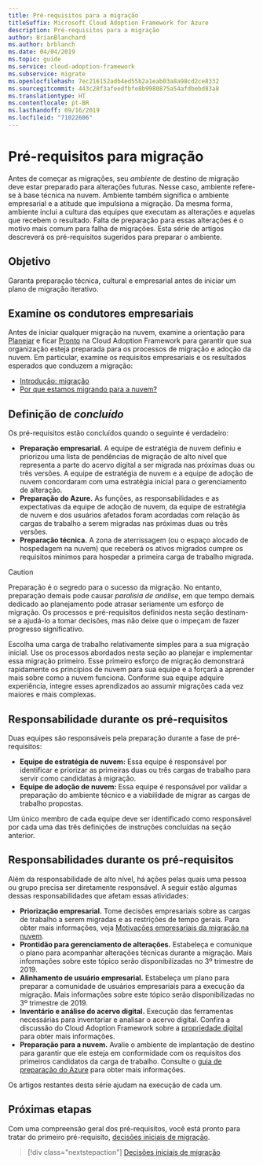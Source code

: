 ```yaml
---
title: Pré-requisitos para a migração
titleSuffix: Microsoft Cloud Adoption Framework for Azure
description: Pré-requisitos para a migração
author: BrianBlanchard
ms.author: brblanch
ms.date: 04/04/2019
ms.topic: guide
ms.service: cloud-adoption-framework
ms.subservice: migrate
ms.openlocfilehash: 7ec216152adb4ed55b2a1eab03a8a98cd2ce8332
ms.sourcegitcommit: 443c28f3afeedfbfe8b9980875a54afdbebd83a8
ms.translationtype: HT
ms.contentlocale: pt-BR
ms.lasthandoff: 09/16/2019
ms.locfileid: "71022606"
---
```

# <a name="prerequisites-for-migration"></a>Pré-requisitos para migração

Antes de começar as migrações, seu _ambiente_ de destino de migração deve estar preparado para alterações futuras. Nesse caso, ambiente refere-se à base técnica na nuvem. Ambiente também significa o ambiente empresarial e a atitude que impulsiona a migração. Da mesma forma, ambiente inclui a cultura das equipes que executam as alterações e aquelas que recebem o resultado. Falta de preparação para essas alterações é o motivo mais comum para falha de migrações. Esta série de artigos descreverá os pré-requisitos sugeridos para preparar o ambiente.

## <a name="objective"></a>Objetivo

Garanta preparação técnica, cultural e empresarial antes de iniciar um plano de migração iterativo.

## <a name="review-business-drivers"></a>Examine os condutores empresariais

Antes de iniciar qualquer migração na nuvem, examine a orientação para [Planejar](../../../strategy/index.md) e ficar [Pronto](../../../ready/index.md) na Cloud Adoption Framework para garantir que sua organização esteja preparada para os processos de migração e adoção da nuvem. Em particular, examine os requisitos empresariais e os resultados esperados que conduzem a migração:

- [Introdução: migração](../../../getting-started/migrate.md)
- [Por que estamos migrando para a nuvem?](../../../strategy/motivations.md)

## <a name="definition-of-done"></a>Definição de *concluído*

Os pré-requisitos estão concluídos quando o seguinte é verdadeiro:

- **Preparação empresarial.** A equipe de estratégia de nuvem definiu e priorizou uma lista de pendências de migração de alto nível que representa a parte do acervo digital a ser migrada nas próximas duas ou três versões. A equipe de estratégia de nuvem e a equipe de adoção de nuvem concordaram com uma estratégia inicial para o gerenciamento de alteração.
- **Preparação do Azure.** As funções, as responsabilidades e as expectativas da equipe de adoção de nuvem, da equipe de estratégia de nuvem e dos usuários afetados foram acordadas com relação às cargas de trabalho a serem migradas nas próximas duas ou três versões.
- **Preparação técnica.** A zona de aterrissagem (ou o espaço alocado de hospedagem na nuvem) que receberá os ativos migrados cumpre os requisitos mínimos para hospedar a primeira carga de trabalho migrada.

> [!CAUTION]
> Preparação é o segredo para o sucesso da migração. No entanto, preparação demais pode causar *paralisia de análise*, em que tempo demais dedicado ao planejamento pode atrasar seriamente um esforço de migração. Os processos e pré-requisitos definidos nesta seção destinam-se a ajudá-lo a tomar decisões, mas não deixe que o impeçam de fazer progresso significativo.
>
> Escolha uma carga de trabalho relativamente simples para a sua migração inicial. Use os processos abordados nesta seção ao planejar e implementar essa migração primeiro. Esse primeiro esforço de migração demonstrará rapidamente os princípios de nuvem para sua equipe e a forçará a aprender mais sobre como a nuvem funciona. Conforme sua equipe adquire experiência, integre esses aprendizados ao assumir migrações cada vez maiores e mais complexas.

## <a name="accountability-during-prerequisites"></a>Responsabilidade durante os pré-requisitos

Duas equipes são responsáveis pela preparação durante a fase de pré-requisitos:

- **Equipe de estratégia de nuvem:** Essa equipe é responsável por identificar e priorizar as primeiras duas ou três cargas de trabalho para servir como candidatas à migração.
- **Equipe de adoção de nuvem:** Essa equipe é responsável por validar a preparação do ambiente técnico e a viabilidade de migrar as cargas de trabalho propostas.

Um único membro de cada equipe deve ser identificado como responsável por cada uma das três definições de instruções concluídas na seção anterior.

## <a name="responsibilities-during-prerequisites"></a>Responsabilidades durante os pré-requisitos

Além da responsabilidade de alto nível, há ações pelas quais uma pessoa ou grupo precisa ser diretamente responsável. A seguir estão algumas dessas responsabilidades que afetam essas atividades:

- **Priorização empresarial.** Tome decisões empresariais sobre as cargas de trabalho a serem migradas e as restrições de tempo gerais. Para obter mais informações, veja [Motivações empresariais da migração na nuvem](../../../strategy/motivations.md).
- **Prontidão para gerenciamento de alterações.** Estabeleça e comunique o plano para acompanhar alterações técnicas durante a migração. Mais informações sobre este tópico serão disponibilizadas no 3º trimestre de 2019.
- **Alinhamento de usuário empresarial.** Estabeleça um plano para preparar a comunidade de usuários empresariais para a execução da migração. Mais informações sobre este tópico serão disponibilizadas no 3º trimestre de 2019.
- **Inventário e análise do acervo digital.** Execução das ferramentas necessárias para inventariar e analisar o acervo digital. Confira a discussão do Cloud Adoption Framework sobre a [propriedade digital](../../../digital-estate/index.md) para obter mais informações.
- **Preparação para a nuvem.** Avalie o ambiente de implantação de destino para garantir que ele esteja em conformidade com os requisitos dos primeiros candidatos da carga de trabalho. Consulte o [guia de preparação do Azure](../../../ready/azure-readiness-guide/index.md) para obter mais informações.

Os artigos restantes desta série ajudam na execução de cada um.

## <a name="next-steps"></a>Próximas etapas

Com uma compreensão geral dos pré-requisitos, você está pronto para tratar do primeiro pré-requisito, [decisões iniciais de migração](./decisions.md).

> [!div class="nextstepaction"]
> [Decisões iniciais de migração](./decisions.md)
